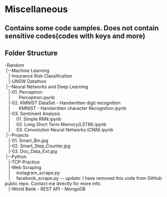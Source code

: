 # Miscellaneous
## Contains some code samples. Does not contain sensitive codes(codes with keys and more)
Folder Structure
------------------------------------------------------------
-Random\
&nbsp;|--Machine Learning\
&nbsp;&nbsp;&nbsp;|-Insurance Risk Classification\
&nbsp;&nbsp;&nbsp;|-UNSW Datathon\
&nbsp;|--Neural Networks and Deep Learning\
&nbsp;&nbsp;&nbsp;|-01. Perceptron\
&nbsp;&nbsp;&nbsp;|&nbsp;&nbsp;&nbsp;&nbsp;&nbsp;&nbsp; Perceptron.ipynb\
&nbsp;&nbsp;&nbsp;|-02. KMNIST DataSet - Handwritten digit recognition\
&nbsp;&nbsp;&nbsp;|&nbsp;&nbsp;&nbsp;&nbsp;&nbsp;&nbsp; KMNIST - Handwritten character Recognition.ipynb\
&nbsp;&nbsp;&nbsp;|-03. Sentiment Analysis\
&nbsp;&nbsp;&nbsp;|&nbsp;&nbsp;&nbsp;&nbsp;&nbsp;01. Simple RNN.ipynb\
&nbsp;&nbsp;&nbsp;|&nbsp;&nbsp;&nbsp;&nbsp;&nbsp;02. Long Short Term Memory(LSTM).ipynb\
&nbsp;&nbsp;&nbsp;|&nbsp;&nbsp;&nbsp;&nbsp;&nbsp;03. Convolution Neural Networks (CNN).ipynb\
&nbsp;|--Projects\
&nbsp;&nbsp;&nbsp;|-01. Smart_Bin.jpg\
&nbsp;&nbsp;&nbsp;|-02. Smart_Step_Counter.jpg\
&nbsp;&nbsp;&nbsp;|-03. Doc_Data_Ext.jpg\
&nbsp;|--Python\
&nbsp;&nbsp;&nbsp;|-TCP-Practice\
&nbsp;&nbsp;&nbsp;|-Web Scraping\
&nbsp;&nbsp;&nbsp;|&nbsp;&nbsp;&nbsp;&nbsp;&nbsp;instagram_scrape.py\
&nbsp;&nbsp;&nbsp;|&nbsp;&nbsp;&nbsp;&nbsp;&nbsp;facebook_scrape.py -- update: I have removed this code from GitHub public repo. Contact me directly for more info.\
&nbsp;&nbsp;&nbsp;|-World Bank - REST API - MongoDB
